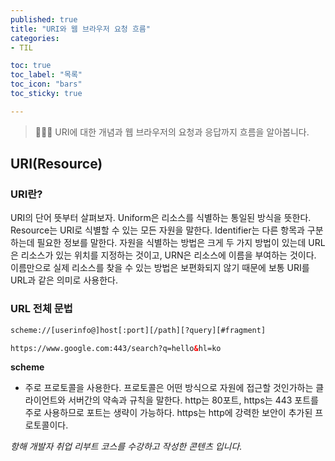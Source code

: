 ```yaml
---
published: true
title: "URI와 웹 브라우저 요청 흐름"
categories: 
- TIL

toc: true
toc_label: "목록"
toc_icon: "bars"
toc_sticky: true

---
```

> 👩🏻‍💻 URI에 대한 개념과 웹 브라우저의 요청과 응답까지 흐름을 알아봅니다.

## URI(Resource)

### URI란?
URI의 단어 뜻부터 살펴보자.
Uniform은 리소스를 식별하는 통일된 방식을 뜻한다.
Resource는 URI로 식별할 수 있는 모든 자원을 말한다.
Identifier는 다른 항목과 구분하는데 필요한 정보를 말한다.
자원을 식별하는 방법은 크게 두 가지 방법이 있는데 URL은 리소스가 있는 위치를 지정하는 것이고, URN은 리소스에 이름을 부여하는 것이다.
이름만으로 실제 리소스를 찾을 수 있는 방법은 보편화되지 않기 때문에 보통 URI를 URL과 같은 의미로 사용한다.

### URL 전체 문법

```html
scheme://[userinfo@]host[:port][/path][?query][#fragment]

https://www.google.com:443/search?q=hello&hl=ko
```

**scheme**
* 주로 프로토콜을 사용한다. 프로토콜은 어떤 방식으로 자원에 접근할 것인가하는 클라이언트와 서버간의 약속과 규칙을 말한다.
http는 80포트, https는 443 포트를 주로 사용하므로 포트는 생략이 가능하다. https는 http에 강력한 보안이 추가된 프로토콜이다.


_항해 개발자 취업 리부트 코스를 수강하고 작성한 콘텐츠 입니다._